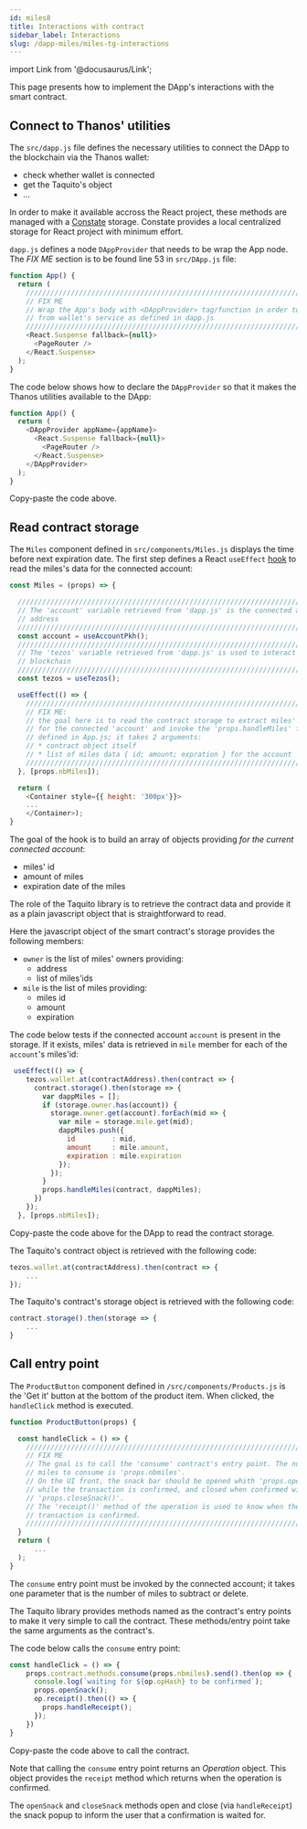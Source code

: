 ```yaml
---
id: miles8
title: Interactions with contract
sidebar_label: Interactions
slug: /dapp-miles/miles-tg-interactions
---
```


import Link from '@docusaurus/Link';

This page presents how to implement the DApp's interactions with the smart contract.

## Connect to Thanos' utilities

The `src/dapp.js` file defines the necessary utilities to connect the DApp to the blockchain via the Thanos wallet:
* check whether wallet is connected
* get the Taquito's object
* ...

In order to make it available accross the React project, these methods are managed with a <a href="https://www.npmjs.com/package/constate">Constate</a> storage. Constate provides a local centralized storage for React project with minimum effort.

`dapp.js` defines a node `DAppProvider` that needs to be wrap the App node. The *FIX ME* section is to be found line 53 in   `src/DApp.js` file:

```js
function App() {
  return (
    ///////////////////////////////////////////////////////////////////////////
    // FIX ME
    // Wrap the App's body with <DAppProvider> tag/function in order to benefit
    // from wallet's service as defined in dapp.js
    ///////////////////////////////////////////////////////////////////////////
    <React.Suspense fallback={null}>
      <PageRouter />
    </React.Suspense>
  );
}
```
The code below shows how to declare the `DAppProvider` so that it makes the Thanos utilities available to the DApp:

```js
function App() {
  return (
    <DAppProvider appName={appName}>
      <React.Suspense fallback={null}>
        <PageRouter />
      </React.Suspense>
    </DAppProvider>
  );
}
```

Copy-paste the code above.

## Read contract storage

The `Miles` component defined in `src/components/Miles.js` displays the time before next expiration date. The first step defines a React `useEffect` <a href="https://reactjs.org/docs/hooks-reference.html#useeffect">hook</a> to read the miles's data for the connected account:

```js
const Miles = (props) => {

  /////////////////////////////////////////////////////////////////////////////
  // The 'account' variable retrieved from 'dapp.js' is the connected account
  // address
  /////////////////////////////////////////////////////////////////////////////
  const account = useAccountPkh();
  /////////////////////////////////////////////////////////////////////////////
  // The 'tezos' variable retrieved from 'dapp.js' is used to interact with the
  // blockchain
  /////////////////////////////////////////////////////////////////////////////
  const tezos = useTezos();

  useEffect(() => {
    ///////////////////////////////////////////////////////////////////////////
    // FIX ME:
    // the goal here is to read the contract storage to extract miles' info
    // for the connected 'account' and invoke the 'props.handleMiles' function
    // defined in App.js; it takes 2 arguments:
    // * contract object itself
    // * list of miles data { id; amount; expration } for the account 'address'
    ///////////////////////////////////////////////////////////////////////////
  }, [props.nbMiles]);

  return (
    <Container style={{ height: '300px'}}>
    ...
    </Container>);
}
```

The goal of the hook is to build an array of objects providing *for the current connected account*:
* miles' id
* amount of miles
* expiration date of the miles

The role of the <Link to="/docs/dapp-tools/taquito">Taquito</Link> library is to retrieve the contract data and provide it as a plain javascript object that is straightforward to read.

Here the javascript object of the smart contract's storage provides the following members:
* `owner` is the list of miles' owners providing:
    * address
    * list of miles'ids
* `mile` is the list of miles providing:
    * miles id
    * amount
    * expiration

The code below tests if the connected account `account` is present in the storage. If it exists, miles' data is retrieved in `mile` member for each of the `account`'s miles'id:

```js
 useEffect(() => {
    tezos.wallet.at(contractAddress).then(contract => {
      contract.storage().then(storage => {
        var dappMiles = [];
        if (storage.owner.has(account)) {
          storage.owner.get(account).forEach(mid => {
            var mile = storage.mile.get(mid);
            dappMiles.push({
              id         : mid,
              amount     : mile.amount,
              expiration : mile.expiration
            });
          });
        }
        props.handleMiles(contract, dappMiles);
      })
    });
  }, [props.nbMiles]);
```

Copy-paste the code above for the DApp to read the contract storage.

The Taquito's contract object is retrieved with the following code:

```js
tezos.wallet.at(contractAddress).then(contract => {
    ...
});
```

The Taquito's contract's storage object is retrieved with the following code:
```js
contract.storage().then(storage => {
    ...
}
```


## Call entry point

The `ProductButton` component defined in `/src/components/Products.js` is the 'Get it' button at the bottom of the product item.
When clicked, the `handleClick` method is executed.

```js
function ProductButton(props) {

  const handleClick = () => {
    ///////////////////////////////////////////////////////////////////////////
    // FIX ME
    // The goal is to call the 'consume' contract's entry point. The number of
    // miles to consume is 'props.nbmiles'.
    // On the UI front, the snack bar should be opened whith 'props.openSnack()'
    // while the transaction is confirmed, and closed when confirmed with
    // 'props.closeSnack()'.
    // The 'receipt()' method of the operation is used to know when the
    // transaction is confirmed.
    ///////////////////////////////////////////////////////////////////////////
  }
  return (
      ...
  );
}
```

The `consume` entry point must be invoked by the connected account; it takes one parameter that is the number of miles to subtract or delete.

The <Link to="/docs/dapp-tools/taquito">Taquito</Link> library provides methods named as the contract's entry points to make it very simple to call the contract. These methods/entry point take the same arguments as the contract's.

The code below calls the `consume` entry point:

```js
const handleClick = () => {
    props.contract.methods.consume(props.nbmiles).send().then(op => {
      console.log(`waiting for ${op.opHash} to be confirmed`);
      props.openSnack();
      op.receipt().then(() => {
        props.handleReceipt();
      });
    })
}
```

Copy-paste the code above to call the contract.

Note that calling the `consume` entry point returns an *Operation* object. This object provides the `receipt` method which returns when the operation is confirmed.

The `openSnack` and `closeSnack` methods open and close (via `handleReceipt`) the snack popup to inform the user that a confirmation is waited for.